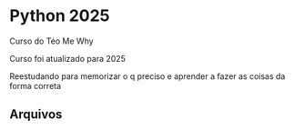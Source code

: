 # Python 2025

Curso do Téo Me Why

Curso foi atualizado para 2025

Reestudando para memorizar o q preciso e aprender
a fazer as coisas da forma correta

## Arquivos
